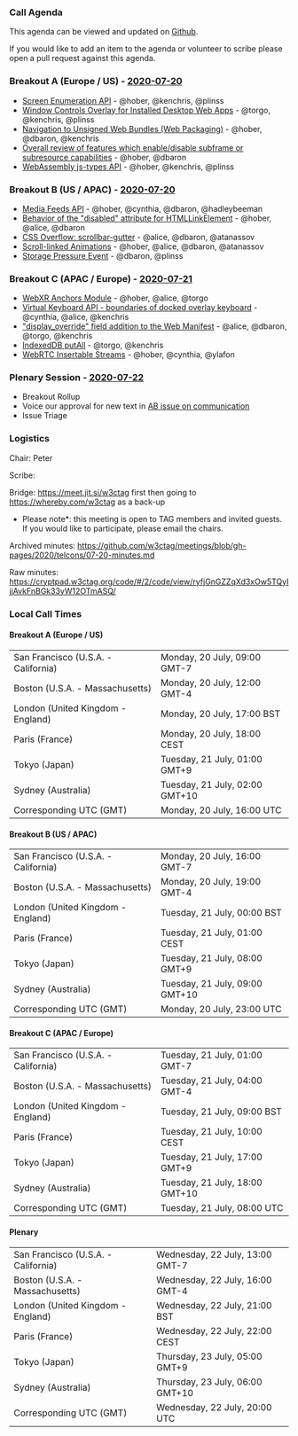 ### Call Agenda

This agenda can be viewed and updated on [Github](https://github.com/w3ctag/meetings/blob/gh-pages/2020/telcons/07-20-agenda.md).

If you would like to add an item to the agenda or volunteer to scribe please open a pull request against this agenda.

### Breakout A (Europe / US) - [2020-07-20](https://www.timeanddate.com/worldclock/converter.html?iso=20200720T160000&p1=224&p2=43&p3=136&p4=195&p5=248&p6=240)

* [Screen Enumeration API](https://github.com/w3ctag/design-reviews/issues/413) - @hober, @kenchris, @plinss
* [Window Controls Overlay for Installed Desktop Web Apps](https://github.com/w3ctag/design-reviews/issues/481) - @torgo, @kenchris, @plinss
* [Navigation to Unsigned Web Bundles (Web Packaging)](https://github.com/w3ctag/design-reviews/issues/509) - @hober, @dbaron, @kenchris
* [Overall review of features which enable/disable subframe or subresource capabilities](https://github.com/w3ctag/design-reviews/issues/525) - @hober, @dbaron
* [WebAssembly js-types API](https://github.com/w3ctag/design-reviews/issues/532) - @hober, @kenchris, @plinss

### Breakout B (US / APAC) - [2020-07-20](https://www.timeanddate.com/worldclock/converter.html?iso=20200720T230000&p1=224&p2=43&p3=136&p4=195&p5=248&p6=240)

* [Media Feeds API](https://github.com/w3ctag/design-reviews/issues/477) - @hober, @cynthia, @dbaron, @hadleybeeman
* [Behavior of the "disabled" attribute for HTMLLinkElement](https://github.com/w3ctag/design-reviews/issues/519) - @hober, @alice, @dbaron
* [CSS Overflow: scrollbar-gutter](https://github.com/w3ctag/design-reviews/issues/520) - @alice, @dbaron, @atanassov
* [Scroll-linked Animations](https://github.com/w3ctag/design-reviews/issues/521) - @hober, @alice, @dbaron, @atanassov
* [Storage Pressure Event](https://github.com/w3ctag/design-reviews/issues/533) - @dbaron, @plinss

### Breakout C (APAC / Europe) - [2020-07-21](https://www.timeanddate.com/worldclock/converter.html?iso=20200721T080000&p1=224&p2=43&p3=136&p4=195&p5=248&p6=240)

* [WebXR Anchors Module](https://github.com/w3ctag/design-reviews/issues/479) - @hober, @alice, @torgo
* [Virtual Keyboard API - boundaries of docked overlay keyboard](https://github.com/w3ctag/design-reviews/issues/507) - @cynthia, @alice, @kenchris
* ["display_override" field addition to the Web Manifest](https://github.com/w3ctag/design-reviews/issues/530) - @alice, @dbaron, @torgo, @kenchris
* [IndexedDB putAll](https://github.com/w3ctag/design-reviews/issues/536) - @torgo, @kenchris
* [WebRTC Insertable Streams](https://github.com/w3ctag/design-reviews/issues/531) - @hober, @cynthia, @ylafon

### Plenary Session - [2020-07-22](https://www.timeanddate.com/worldclock/converter.html?iso=20200722T200000&p1=224&p2=43&p3=136&p4=195&p5=248&p6=240)

* Breakout Rollup
* Voice our approval for new text in [AB issue on communication](https://github.com/w3c/AB-memberonly/issues/34#issuecomment-647021744)
* Issue Triage

### Logistics

Chair: Peter

Scribe:

Bridge: https://meet.jit.si/w3ctag first then going to https://whereby.com/w3ctag as a back-up

* Please note*: this meeting is open to TAG members and invited guests. If you would like to participate, please email the chairs.

Archived minutes: https://github.com/w3ctag/meetings/blob/gh-pages/2020/telcons/07-20-minutes.md

Raw minutes: https://cryptpad.w3ctag.org/code/#/2/code/view/ryfjGnGZZqXd3xOw5TQyIjjAvkFnBGk33yW12OTmASQ/


### Local Call Times

#### Breakout A (Europe / US)

<table>
<tr><td> San Francisco (U.S.A. - California) <td> Monday, 20 July, 09:00 GMT-7</td></tr>
<tr><td> Boston (U.S.A. - Massachusetts) <td> Monday, 20 July, 12:00 GMT-4</td></tr>
<tr><td> London (United Kingdom - England) <td> Monday, 20 July, 17:00 BST</td></tr>
<tr><td> Paris (France) <td> Monday, 20 July, 18:00 CEST</td></tr>
<tr><td> Tokyo (Japan) <td> Tuesday, 21 July, 01:00 GMT+9</td></tr>
<tr><td> Sydney (Australia) <td> Tuesday, 21 July, 02:00 GMT+10</td></tr>
<tr><td> Corresponding UTC (GMT) <td> Monday, 20 July, 16:00 UTC</td></tr>
</table>

#### Breakout B (US / APAC)

<table>
<tr><td> San Francisco (U.S.A. - California) <td> Monday, 20 July, 16:00 GMT-7</td></tr>
<tr><td> Boston (U.S.A. - Massachusetts) <td> Monday, 20 July, 19:00 GMT-4</td></tr>
<tr><td> London (United Kingdom - England) <td> Tuesday, 21 July, 00:00 BST</td></tr>
<tr><td> Paris (France) <td> Tuesday, 21 July, 01:00 CEST</td></tr>
<tr><td> Tokyo (Japan) <td> Tuesday, 21 July, 08:00 GMT+9</td></tr>
<tr><td> Sydney (Australia) <td> Tuesday, 21 July, 09:00 GMT+10</td></tr>
<tr><td> Corresponding UTC (GMT) <td> Monday, 20 July, 23:00 UTC</td></tr>
</table>

#### Breakout C (APAC / Europe)

<table>
<tr><td> San Francisco (U.S.A. - California) <td> Tuesday, 21 July, 01:00 GMT-7</td></tr>
<tr><td> Boston (U.S.A. - Massachusetts) <td> Tuesday, 21 July, 04:00 GMT-4</td></tr>
<tr><td> London (United Kingdom - England) <td> Tuesday, 21 July, 09:00 BST</td></tr>
<tr><td> Paris (France) <td> Tuesday, 21 July, 10:00 CEST</td></tr>
<tr><td> Tokyo (Japan) <td> Tuesday, 21 July, 17:00 GMT+9</td></tr>
<tr><td> Sydney (Australia) <td> Tuesday, 21 July, 18:00 GMT+10</td></tr>
<tr><td> Corresponding UTC (GMT) <td> Tuesday, 21 July, 08:00 UTC</td></tr>
</table>

#### Plenary

<table>
<tr><td> San Francisco (U.S.A. - California) <td> Wednesday, 22 July, 13:00 GMT-7</td></tr>
<tr><td> Boston (U.S.A. - Massachusetts) <td> Wednesday, 22 July, 16:00 GMT-4</td></tr>
<tr><td> London (United Kingdom - England) <td> Wednesday, 22 July, 21:00 BST</td></tr>
<tr><td> Paris (France) <td> Wednesday, 22 July, 22:00 CEST</td></tr>
<tr><td> Tokyo (Japan) <td> Thursday, 23 July, 05:00 GMT+9</td></tr>
<tr><td> Sydney (Australia) <td> Thursday, 23 July, 06:00 GMT+10</td></tr>
<tr><td> Corresponding UTC (GMT) <td> Wednesday, 22 July, 20:00 UTC</td></tr>
</table>
